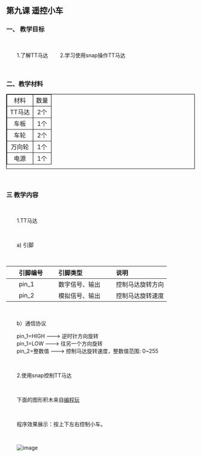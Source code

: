 ## 第九课 遥控小车
### 一、 教学目标

</br>

&emsp;&emsp;1.了解TT马达
&emsp;&emsp;2.学习使用snap操作TT马达

</br>

### 二、教学材料


<table border="1px" align="center" bordercolor="black" width="200px" height="200px">
    <tr align="center">
        <td>材料</td>
        <td>数量</td>
    </tr>
    <tr align="center">
        <td>TT马达</td>
        <td>2个</td>
    </tr>
        <tr align="center">
        <td>车板</td>
        <td>1个</td>
    </tr>
    <tr align="center">
        <td>车轮</td>
        <td>2个</td>
    </tr>
    <tr align="center">
        <td>万向轮</td>
        <td>1个</td>
    </tr>
    <tr align="center">
        <td>电源</td>
        <td>1个</td>
    </tr>
</table>



</br>

### 三 教学内容

</br>

&emsp;&emsp;1.TT马达

</br>

&emsp;&emsp;a) 引脚

</br>

|&nbsp;&nbsp;&nbsp;&nbsp;&nbsp;&nbsp;引脚编号 &nbsp;&nbsp;&nbsp;&nbsp;&nbsp; |       引脚类型&nbsp;&nbsp;&nbsp;&nbsp;&nbsp; |         说明|
|:------|:-----------|:-----------|
|&nbsp;&nbsp;&nbsp;&nbsp;&nbsp;&nbsp;pin_1   &nbsp;&nbsp;&nbsp;&nbsp;&nbsp;   |     数字信号、输出   &nbsp;&nbsp;&nbsp;&nbsp;&nbsp; |        控制马达旋转方向|
|&nbsp;&nbsp;&nbsp;&nbsp;&nbsp;&nbsp;pin_2     |   模拟信号、输出   &nbsp;&nbsp;&nbsp;&nbsp;&nbsp;   |          控制马达旋转速度|

</br>

&emsp;&emsp;b）通信协议

&emsp;&emsp;pin_1=HIGH    ---> 逆时针方向旋转</br>
&emsp;&emsp;pin_1=LOW     ---> 往另一个方向旋转</br>
&emsp;&emsp;pin_2=整数值  ---> 控制马达旋转速度，整数值范围: 0~255

</br>

&emsp;&emsp;2.使用snap控制TT马达

</br>

&emsp;&emsp;下面的图形积木来自[编程玩](http://www.manykit.com/codeplay/#/snap?=165)

</br>

&emsp;&emsp;程序效果展示：按上下左右控制小车。<br>

</br>

&emsp;&emsp;![image](http://www.manykit.com/public/courseimg/2-9-1.png)